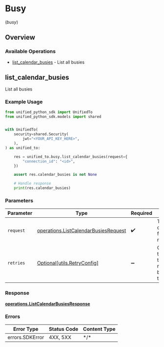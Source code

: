 # Busy
(*busy*)

## Overview

### Available Operations

* [list_calendar_busies](#list_calendar_busies) - List all busies

## list_calendar_busies

List all busies

### Example Usage

<!-- UsageSnippet language="python" operationID="listCalendarBusies" method="get" path="/calendar/{connection_id}/busy" -->
```python
from unified_python_sdk import UnifiedTo
from unified_python_sdk.models import shared


with UnifiedTo(
    security=shared.Security(
        jwt="<YOUR_API_KEY_HERE>",
    ),
) as unified_to:

    res = unified_to.busy.list_calendar_busies(request={
        "connection_id": "<id>",
    })

    assert res.calendar_busies is not None

    # Handle response
    print(res.calendar_busies)

```

### Parameters

| Parameter                                                                                    | Type                                                                                         | Required                                                                                     | Description                                                                                  |
| -------------------------------------------------------------------------------------------- | -------------------------------------------------------------------------------------------- | -------------------------------------------------------------------------------------------- | -------------------------------------------------------------------------------------------- |
| `request`                                                                                    | [operations.ListCalendarBusiesRequest](../../models/operations/listcalendarbusiesrequest.md) | :heavy_check_mark:                                                                           | The request object to use for the request.                                                   |
| `retries`                                                                                    | [Optional[utils.RetryConfig]](../../models/utils/retryconfig.md)                             | :heavy_minus_sign:                                                                           | Configuration to override the default retry behavior of the client.                          |

### Response

**[operations.ListCalendarBusiesResponse](../../models/operations/listcalendarbusiesresponse.md)**

### Errors

| Error Type      | Status Code     | Content Type    |
| --------------- | --------------- | --------------- |
| errors.SDKError | 4XX, 5XX        | \*/\*           |